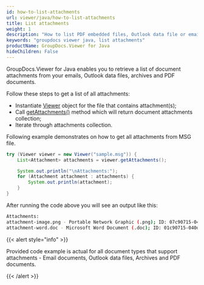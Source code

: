 ```yaml
---
id: how-to-list-attachments
url: viewer/java/how-to-list-attachments
title: List attachments
weight: 1
description: "How to list PDF embedded files, Outlook data file or email attachments with GroupDocs.Viewer using Java."
keywords: "groupdocs viewer java, list attachments"
productName: GroupDocs.Viewer for Java
hideChildren: False
---
```

GroupDocs.Viewer for Java enables you to retrieve a list of document attachments from your emails, Outlook data files, archives and PDF documents.

Follow these steps to get a list of all attachments:

* Instantiate [Viewer](https://apireference.groupdocs.com/viewer/java/com.groupdocs.viewer/Viewer) object for the file that contains attachment(s);
* Call [getAttachments()](https://apireference.groupdocs.com/viewer/java/com.groupdocs.viewer/Viewer#getAttachments()) method which will return document attachments collection;
* Iterate through attachments collection.

Following example demonstrates on how to get all attachments from MSG file.

```java
try (Viewer viewer = new Viewer("sample.msg")) {
    List<Attachment> attachments = viewer.getAttachments();

    System.out.println("\nAttachments:");
    for (Attachment attachment : attachments) {
        System.out.println(attachment);
    }
}
```

After running the code above you will see an output like this:

```bash
Attachments:
attachment-image.png - Portable Network Graphic (.png); ID: 07c90715-040d-09c8-100a-c6040e05c507; Path: attachment-image.png; Size: 26754B
attachment-word.doc - Microsoft Word Document (.doc); ID: 01c90715-040d-01c8-100a-c6010e05c501; Path: attachment-word.doc; Size: 224768B
```

{{< alert style="info" >}}

Provided code example is actual for all document types that support attachments - Email documents, Outlook data files, Archives and PDF documents.

{{< /alert >}}
